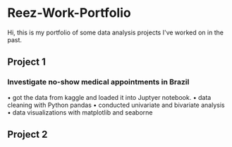 # Reez-Work-Portfolio
Hi, this is my portfolio of some data analysis projects I've worked on in the past.


## Project 1  
### Investigate no-show medical appointments in Brazil
• got the data from kaggle and loaded it into Juptyer notebook.
• data cleaning with Python pandas
• conducted univariate and bivariate analysis 
• data visualizations with matplotlib and seaborne


## Project 2
